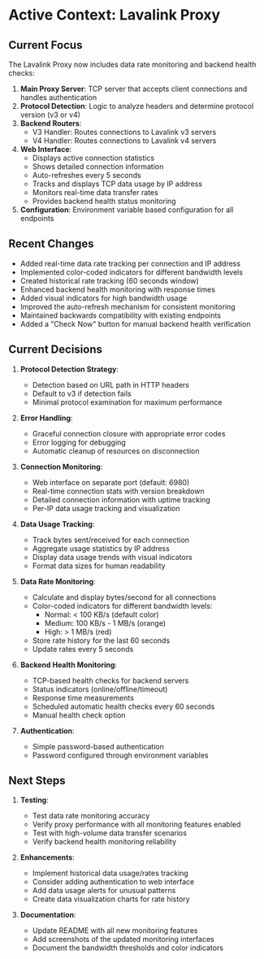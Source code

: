 # Active Context: Lavalink Proxy

## Current Focus

The Lavalink Proxy now includes data rate monitoring and backend health checks:

1. **Main Proxy Server**: TCP server that accepts client connections and handles authentication
2. **Protocol Detection**: Logic to analyze headers and determine protocol version (v3 or v4)
3. **Backend Routers**:
   - V3 Handler: Routes connections to Lavalink v3 servers
   - V4 Handler: Routes connections to Lavalink v4 servers
4. **Web Interface**: 
   - Displays active connection statistics
   - Shows detailed connection information
   - Auto-refreshes every 5 seconds
   - Tracks and displays TCP data usage by IP address
   - Monitors real-time data transfer rates
   - Provides backend health status monitoring
5. **Configuration**: Environment variable based configuration for all endpoints

## Recent Changes

- Added real-time data rate tracking per connection and IP address
- Implemented color-coded indicators for different bandwidth levels
- Created historical rate tracking (60 seconds window)
- Enhanced backend health monitoring with response times
- Added visual indicators for high bandwidth usage
- Improved the auto-refresh mechanism for consistent monitoring
- Maintained backwards compatibility with existing endpoints
- Added a "Check Now" button for manual backend health verification

## Current Decisions

1. **Protocol Detection Strategy**: 
   - Detection based on URL path in HTTP headers
   - Default to v3 if detection fails
   - Minimal protocol examination for maximum performance

2. **Error Handling**:
   - Graceful connection closure with appropriate error codes
   - Error logging for debugging
   - Automatic cleanup of resources on disconnection

3. **Connection Monitoring**:
   - Web interface on separate port (default: 6980)
   - Real-time connection stats with version breakdown
   - Detailed connection information with uptime tracking
   - Per-IP data usage tracking and visualization

4. **Data Usage Tracking**:
   - Track bytes sent/received for each connection
   - Aggregate usage statistics by IP address
   - Display data usage trends with visual indicators
   - Format data sizes for human readability

5. **Data Rate Monitoring**:
   - Calculate and display bytes/second for all connections
   - Color-coded indicators for different bandwidth levels:
     - Normal: < 100 KB/s (default color)
     - Medium: 100 KB/s - 1 MB/s (orange)
     - High: > 1 MB/s (red)
   - Store rate history for the last 60 seconds
   - Update rates every 5 seconds

6. **Backend Health Monitoring**:
   - TCP-based health checks for backend servers
   - Status indicators (online/offline/timeout)
   - Response time measurements
   - Scheduled automatic health checks every 60 seconds
   - Manual health check option

7. **Authentication**:
   - Simple password-based authentication
   - Password configured through environment variables

## Next Steps

1. **Testing**:
   - Test data rate monitoring accuracy
   - Verify proxy performance with all monitoring features enabled
   - Test with high-volume data transfer scenarios
   - Verify backend health monitoring reliability

2. **Enhancements**:
   - Implement historical data usage/rates tracking
   - Consider adding authentication to web interface
   - Add data usage alerts for unusual patterns
   - Create data visualization charts for rate history

3. **Documentation**:
   - Update README with all new monitoring features
   - Add screenshots of the updated monitoring interfaces
   - Document the bandwidth thresholds and color indicators 